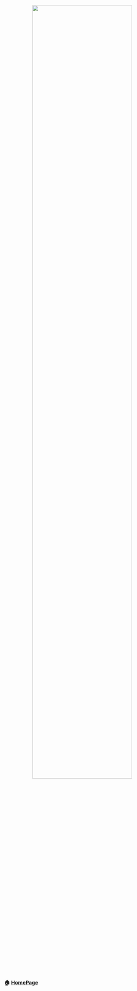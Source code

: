 <h1 align="center"><img src="https://github.com/jaewook-jeong/futchall/blob/master/public/index.png?raw=true" style="width: 80%;"></h1>

### 🏠 [HomePage](javascript::)
